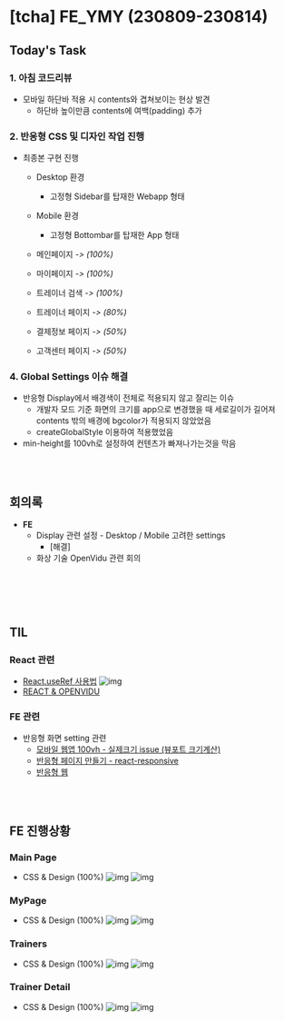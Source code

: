 # [tcha] FE_YMY (230809-230814)

## Today's Task

  ### 1. 아침 코드리뷰
  - 모바일 하단바 적용 시 contents와 겹쳐보이는 현상 발견
    - 하단바 높이만큼 contents에 여백(padding) 추가 
  ### 2. 반응형 CSS 및 디자인 작업 진행  
  - 최종본 구현 진행 
    - Desktop 환경
      - 고정형 Sidebar를 탑재한 Webapp 형태
    - Mobile 환경
      - 고정형 Bottombar를 탑재한 App 형태

    - 메인페이지 *-> (100%)*
    - 마이페이지 *-> (100%)*
    - 트레이너 검색 *-> (100%)*
    - 트레이너 페이지 *-> (80%)*
    - 결제정보 페이지  *-> (50%)*
    - 고객센터 페이지  *-> (50%)*

  ### 4. Global Settings 이슈 해결 
  - 반응형 Display에서 배경색이 전체로 적용되지 않고 잘리는 이슈  
      - 개발자 모드 기준 화면의 크기를 app으로 변경했을 때 세로길이가 길어져 contents 밖의 배경에 bgcolor가 적용되지 않았었음 
      - createGlobalStyle 이용하여 적용했었음
 - min-height를 100vh로 설정하여 컨텐츠가 빠져나가는것을 막음 
  

<br><br>
  

## 회의록
  - **FE**
    - Display 관련 설정 - Desktop / Mobile 고려한 settings
      - [해결]
    - 화상 기술 OpenVidu 관련 회의 

  <br>

  <!-- - **BE 소통**
    -  필요 API 수정 논의
       - (트레이너) PT 생성 페이지
       - (유저) PT 예약 페이지  -->
  

<br><br>

## TIL 
### React 관련 
- [React.useRef 사용법](https://itprogramming119.tistory.com/entry/React-useRef-%EC%82%AC%EC%9A%A9%EB%B2%95-%EB%B0%8F-%EC%98%88%EC%A0%9C)
   ![img](img/typescript_useref.png) 
- [REACT & OPENVIDU](https://docs.openvidu.io/en/stable/tutorials/openvidu-react/)


### FE 관련
- 반응형 화면 setting 관련
  - [모바일 웹앱 100vh - 실제크기 issue (뷰포트 크기계산)](https://velog.io/@eunddodi/React-%EB%AA%A8%EB%B0%94%EC%9D%BC-%EC%9B%B9-%EC%95%B1-100vh-%EC%8B%A4%EC%A0%9C-%ED%99%94%EB%A9%B4-%ED%81%AC%EA%B8%B0%EB%A1%9C-%EB%A7%9E%EC%B6%94%EA%B8%B0)
  - [반응형 페이지 만들기 - react-responsive](https://stickode.tistory.com/643)
  - [반응형 웹](https://eblee-repo.tistory.com/47)
  
<!-- ### BE 관련
  <details>
    <summary> AWS </summary>

  
  </details> -->

<br><br>

## FE 진행상황  

### Main Page
- CSS & Design (100%)
    ![img](img/0814/main_mobile.png)
    ![img](img/0814/main_desktop.png)


### MyPage
- CSS & Design (100%)
    ![img](img/0814/mypage_mobile.png)
    ![img](img/0814/mypage_desktop.png)


### Trainers
- CSS & Design (100%)
    ![img](img/0814/trainers_mobile.png)
    ![img](img/0814/trainers_desktop.png)


### Trainer Detail
- CSS & Design (100%)
    ![img](img/0814/trainerinfo_mobile.png)
    ![img](img/0814/trainerinfo_desktop.png)


